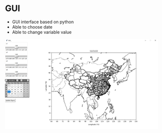 # GUI
* GUI interface based on python
* Able to choose date
* Able to change variable value

![plot](./GUI.png)
